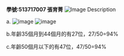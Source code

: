   **學號:513717007 張育菁**
  ![Image Description](https://github.com/user-attachments/assets/7c6672fa-bcff-4972-a9cb-782cf62ac5c9)

a.
![image](https://github.com/user-attachments/assets/a75fc07a-aa44-4a43-b50a-8f6b5fcc86b3)
![image](https://github.com/user-attachments/assets/cfc7bbb9-5a30-4f18-84ba-77f0640d1eac)

b.年齡35個月到44個月的有27位，27/50=94% 

c.年齡50個月以下的有47位，47/50=94%
